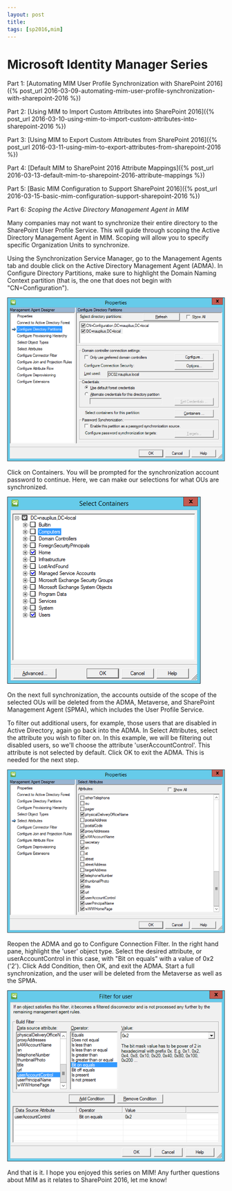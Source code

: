 ```yaml
---
layout: post
title: 
tags: [sp2016,mim]
---
```


# Microsoft Identity Manager Series

Part 1: [Automating MIM User Profile Synchronization with SharePoint 2016]({% post_url 2016-03-09-automating-mim-user-profile-synchronization-with-sharepoint-2016 %})

Part 2: [Using MIM to Import Custom Attributes into SharePoint 2016]({% post_url 2016-03-10-using-mim-to-import-custom-attributes-into-sharepoint-2016 %})

Part 3: [Using MIM to Export Custom Attributes from SharePoint 2016]({% post_url 2016-03-11-using-mim-to-export-attributes-from-sharepoint-2016 %})

Part 4: [Default MIM to SharePoint 2016 Attribute Mappings]({% post_url 2016-03-13-default-mim-to-sharepoint-2016-attribute-mappings %})

Part 5: [Basic MIM Configuration to Support SharePoint 2016]({% post_url 2016-03-15-basic-mim-configuration-support-sharepoint-2016 %})

Part 6: _Scoping the Active Directory Management Agent in MIM_

Many companies may not want to synchronize their entire directory to the SharePoint User Profile Service. This will guide through scoping the Active Directory Management Agent in MIM. Scoping will allow you to specify specific Organization Units to synchronize.

Using the Synchronization Service Manager, go to the Management Agents tab and double click on the Active Directory Management Agent (ADMA). In Configure Directory Partitions, make sure to highlight the Domain Naming Context partition (that is, the one that does not begin with "CN=Configuration").

![MIM_DirectoryPartitions](/assets/images/2016/03/MIM_DirectoryPartitions.png)

Click on Containers. You will be prompted for the synchronization account password to continue. Here, we can make our selections for what OUs are synchronized.

![MIM_Containers](/assets/images/2016/03/MIM_Containers.png)

On the next full synchronization, the accounts outside of the scope of the selected OUs will be deleted from the ADMA, Metaverse, and SharePoint Management Agent (SPMA), which includes the User Profile Service.

To filter out additional users, for example, those users that are disabled in Active Directory, again go back into the ADMA. In Select Attributes, select the attribute you wish to filter on. In this example, we will be filtering out disabled users, so we'll choose the attribute 'userAccountControl'. This attribute is not selected by default. Click OK to exit the ADMA. This is needed for the next step.

![MIM_FilterAttribute](/assets/images/2016/03/MIM_FilterAttribute.png)

Reopen the ADMA and go to Configure Connection Filter. In the right hand pane, highlight the 'user' object type. Select the desired attribute, or userAccountControl in this case, with "Bit on equals" with a value of 0x2 ('2'). Click Add Condition, then OK, and exit the ADMA. Start a full synchronization, and the user will be deleted from the Metaverse as well as the SPMA.

![MIM_DisableUserFilter](/assets/images/2016/03/MIM_DisableUserfilter.png)

And that is it. I hope you enjoyed this series on MIM! Any further questions about MIM as it relates to SharePoint 2016, let me know!